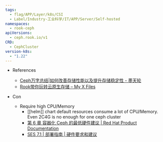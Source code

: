 ```yaml
---
tags:
  - flag/APP/Layer/k8s/CSI
  - Label/Industry-工业科学/IT/APP/Server/Self-hosted
namespaces:
  - rook-ceph
apiVersions:
  - ceph.rook.io/v1
CRD:
  - CephCluster
version-k8s:
  - "1.22"
---
```


- References
    - [Ceph万字总结|如何改善存储性能以及提升存储稳定性 - 墨天轮](https://www.modb.pro/db/135109)
    - [Rook带你玩转云原生存储 – My X Files](https://davidlovezoe.club/wordpress/archives/891)

- Con
    - Require high CPU/Memory
        - [[helm]] chart default resources consume a lot of CPU/Memory. Even 2C4G is no enough for one ceph cluster
        - [第 6 章 容器化 Ceph 的最低硬件建议 | Red Hat Product Documentation](https://docs.redhat.com/zh_hans/documentation/red_hat_ceph_storage/4/html/hardware_guide/minimum-hardware-recommendations-for-containerized-ceph_hw#minimum-hardware-recommendations-for-containerized-ceph_hw)
        - [SES 7.1 | 部署指南 | 硬件要求和建议](https://documentation.suse.com/zh-cn/ses/7.1/html/ses-all/storage-bp-hwreq.html)

